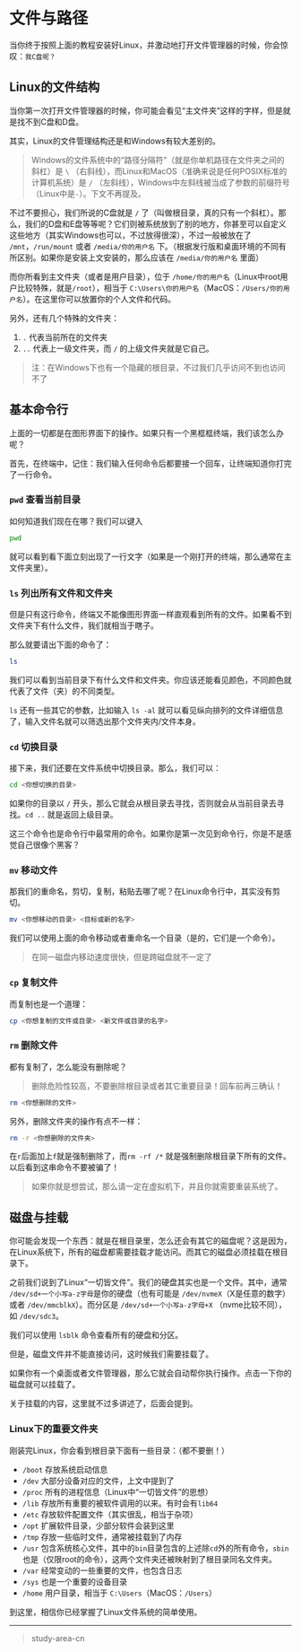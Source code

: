 # 文件与路径

当你终于按照上面的教程安装好Linux，并激动地打开文件管理器的时候，你会惊叹：`我C盘呢？`

## Linux的文件结构

当你第一次打开文件管理器的时候，你可能会看见“主文件夹”这样的字样，但是就是找不到C盘和D盘。

其实，Linux的文件管理结构还是和Windows有较大差别的。

> Windows的文件系统中的“路径分隔符”（就是你单机路径在文件夹之间的斜杠）是 `\` （右斜线），而Linux和MacOS（准确来说是任何POSIX标准的计算机系统）是 `/` （左斜线），Windows中左斜线被当成了参数的前缀符号（Linux中是`-`）。下文不再提及。

不过不要担心，我们所说的C盘就是 `/` 了（叫做根目录，真的只有一个斜杠）。那么，我们的D盘和E盘等等呢？它们则被系统放到了别的地方，你甚至可以自定义这些地方（其实Windows也可以，不过放得很深），不过一般被放在了 `/mnt`，`/run/mount` 或者 `/media/你的用户名` 下。（根据发行版和桌面环境的不同有所区别。如果你是安装上文安装的，那么应该在 `/media/你的用户名` 里面）

而你所看到主文件夹（或者是用户目录），位于 `/home/你的用户名`（Linux中root用户比较特殊，就是`/root`），相当于 `C:\Users\你的用户名`（MacOS：`/Users/你的用户名`）。在这里你可以放置你的个人文件和代码。

另外，还有几个特殊的文件夹：

1. `.` 代表当前所在的文件夹
2. `..` 代表上一级文件夹，而 `/` 的上级文件夹就是它自己。

> 注：在Windows下也有一个隐藏的根目录，不过我们几乎访问不到也访问不了

## 基本命令行

上面的一切都是在图形界面下的操作。如果只有一个黑框框终端，我们该怎么办呢？

首先，在终端中，记住：我们输入任何命令后都要接一个回车，让终端知道你打完了一行命令。

### `pwd` 查看当前目录

如何知道我们现在在哪？我们可以键入

```bash
pwd
```

就可以看到看下面立刻出现了一行文字（如果是一个刚打开的终端，那么通常在主文件夹里）。

### `ls` 列出所有文件和文件夹

但是只有这行命令，终端又不能像图形界面一样直观看到所有的文件。如果看不到文件夹下有什么文件，我们就相当于瞎子。

那么就要请出下面的命令了：

```bash
ls
```

我们可以看到当前目录下有什么文件和文件夹。你应该还能看见颜色，不同颜色就代表了文件（夹）的不同类型。

`ls` 还有一些其它的参数，比如输入 `ls -al` 就可以看见纵向排列的文件详细信息了，输入文件名就可以筛选出那个文件夹内/文件本身。

### `cd` 切换目录

接下来，我们还要在文件系统中切换目录。那么，我们可以：

```bash
cd <你想切换的目录>
```

如果你的目录以 `/` 开头，那么它就会从根目录去寻找，否则就会从当前目录去寻找。`cd ..` 就是返回上级目录。

这三个命令也是命令行中最常用的命令。如果你是第一次见到命令行，你是不是感觉自己很像个黑客？

### `mv` 移动文件

那我们的重命名，剪切，复制，粘贴去哪了呢？在Linux命令行中，其实没有剪切。

```bash
mv <你想移动的目录> <目标或新的名字>
```

我们可以使用上面的命令移动或者重命名一个目录（是的，它们是一个命令）。

> 在同一磁盘内移动速度很快，但是跨磁盘就不一定了

### `cp` 复制文件

而复制也是一个道理：

```bash
cp <你想复制的文件或目录> <新文件或目录的名字>
```

### `rm` 删除文件

都有复制了，怎么能没有删除呢？

> 删除危险性较高，不要删除根目录或者其它重要目录！回车前再三确认！

```bash
rm <你想删除的文件>
```

另外，删除文件夹的操作有点不一样：

```bash
rm -r <你想删除的文件夹>
```

在`r`后面加上`f`就是强制删除了，而`rm -rf /*` 就是强制删除根目录下所有的文件。以后看到这串命令不要被骗了！

> 如果你就是想尝试，那么请一定在虚拟机下，并且你就需要重装系统了。

## 磁盘与挂载

你可能会发现一个东西：就是在根目录里，怎么还会有其它的磁盘呢？这是因为，在Linux系统下，所有的磁盘都需要挂载才能访问。而其它的磁盘必须挂载在根目录下。

之前我们说到了Linux“一切皆文件”。我们的硬盘其实也是一个文件。其中，通常 `/dev/sd+一个小写a-z字母`是你的硬盘（也有可能是 `/dev/nvmeX`（X是任意的数字） 或者 `/dev/mmcblkX`）。而分区是 `/dev/sd+一个小写a-z字母+X` （nvme比较不同），如 `/dev/sdc3`。

我们可以使用 `lsblk` 命令查看所有的硬盘和分区。

但是，磁盘文件并不能直接访问，这时候我们需要挂载了。

如果你有一个桌面或者文件管理器，那么它就会自动帮你执行操作。点击一下你的磁盘就可以挂载了。

关于挂载的内容，这里就不过多讲述了，后面会提到。

### Linux下的重要文件夹

刚装完Linux，你会看到根目录下面有一些目录：（都不要删！）

* `/boot` 存放系统启动信息
* `/dev` 大部分设备对应的文件，上文中提到了
* `/proc` 所有的进程信息（Linux中“一切皆文件”的思想）
* `/lib` 存放所有重要的被软件调用的以来。有时会有`lib64`
* `/etc` 存放软件配置文件（其实很乱，相当于杂项）
* `/opt` 扩展软件目录，少部分软件会装到这里
* `/tmp` 存放一些临时文件，通常被挂载到了内存
* `/usr` 包含系统核心文件，其中的`bin`目录包含的上述除`cd`外的所有命令，`sbin`也是（仅限root的命令），这两个文件夹还被映射到了根目录同名文件夹。
* `/var` 经常变动的一些重要的文件，也包含日志
* `/sys` 也是一个重要的设备目录
* `/home` 用户目录，相当于 `C:\Users`（MacOS：`/Users`）

到这里，相信你已经掌握了Linux文件系统的简单使用。

---
> study-area-cn
